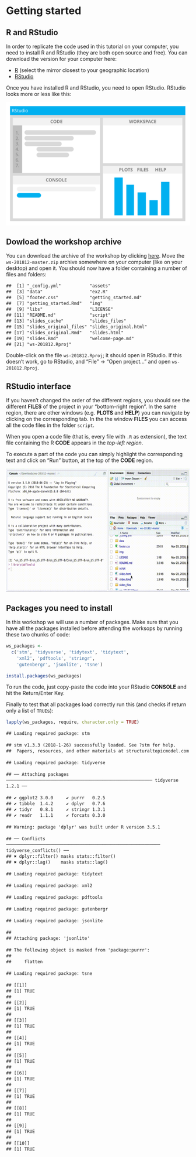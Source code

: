 Getting started
================

## R and RStudio

In order to replicate the code used in this tutorial on your computer,
you need to install R and RStudio (they are both open source and free).
You can download the version for your computer here:

  - [R](https://cran.r-project.org/mirrors.html) (select the mirror
    closest to your geographic location)
  - [RStudio](https://www.rstudio.com/products/rstudio/#Desktop)

Once you have installed R and RStudio, you need to open RStudio. RStudio
looks more or less like this:

![RStudio](img/rstudio-ui.svg)

## Dowload the workshop archive

You can download the archive of the workshop by clicking
[here](https://github.com/Digital-Methods-Sydney/ws-201812/archive/master.zip).
Move the `ws-201812-master.zip` archive somewhere on your computer (like
on your desktop) and open it. You should now have a folder containing a
number of files and folders:

    ##  [1] "_config.yml"           "assets"               
    ##  [3] "data"                  "ex2.R"                
    ##  [5] "footer.css"            "getting_started.md"   
    ##  [7] "getting_started.Rmd"   "img"                  
    ##  [9] "libs"                  "LICENSE"              
    ## [11] "README.md"             "script"               
    ## [13] "slides_cache"          "slides_files"         
    ## [15] "slides_original_files" "slides_original.html" 
    ## [17] "slides_original.Rmd"   "slides.html"          
    ## [19] "slides.Rmd"            "welcome-page.md"      
    ## [21] "ws-201812.Rproj"

Double-click on the file `ws-201812.Rproj`; it should open in RStudio.
If this doesn’t work, go to RStudio, and “File” → “Open project…” and
open `ws-201812.Rproj`.

## RStudio interface

If you haven’t changed the order of the different regions, you should
see the different **FILES** of the project in your “bottom-right
region”. In the same region, there are other windows (e.g. **PLOTS**
and **HELP**) you can navigate by clicking on the corresponding tab. In
the the window **FILES** you can access all the code files in the folder
`script`.

When you open a code file (that is, every file with `.R` as extension),
the text file containing the R **CODE** appears in the *top-left
region*.

To execute a part of the code you can simply highlight the corresponding
text and click on “Run” button, at the top of the **CODE** region.

![RStudio](img/open-file-execute-line.gif)

## Packages you need to install

In this workshop we will use a number of packages. Make sure that you
have all the packages installed before attending the worksops by running
these two chunks of code:

``` r
ws_packages <- 
  c('stm', 'tidyverse', 'tidytext', 'tidytext',
    'xml2', 'pdftools', 'stringr',
    'gutenbergr', 'jsonlite', 'tsne')
```

``` r
install.packages(ws_packages)
```

To run the code, just copy-paste the code into your RStudio **CONSOLE**
and hit the Return/Enter Key.

Finally to test that all packages load correctly run this (and checks if
return only a list of `TRUE`s):

``` r
lapply(ws_packages, require, character.only = TRUE)
```

    ## Loading required package: stm

    ## stm v1.3.3 (2018-1-26) successfully loaded. See ?stm for help. 
    ##  Papers, resources, and other materials at structuraltopicmodel.com

    ## Loading required package: tidyverse

    ## ── Attaching packages ──────────────────────────────────────────────────────── tidyverse 1.2.1 ──

    ## ✔ ggplot2 3.0.0     ✔ purrr   0.2.5
    ## ✔ tibble  1.4.2     ✔ dplyr   0.7.6
    ## ✔ tidyr   0.8.1     ✔ stringr 1.3.1
    ## ✔ readr   1.1.1     ✔ forcats 0.3.0

    ## Warning: package 'dplyr' was built under R version 3.5.1

    ## ── Conflicts ─────────────────────────────────────────────────────────── tidyverse_conflicts() ──
    ## ✖ dplyr::filter() masks stats::filter()
    ## ✖ dplyr::lag()    masks stats::lag()

    ## Loading required package: tidytext

    ## Loading required package: xml2

    ## Loading required package: pdftools

    ## Loading required package: gutenbergr

    ## Loading required package: jsonlite

    ## 
    ## Attaching package: 'jsonlite'

    ## The following object is masked from 'package:purrr':
    ## 
    ##     flatten

    ## Loading required package: tsne

    ## [[1]]
    ## [1] TRUE
    ## 
    ## [[2]]
    ## [1] TRUE
    ## 
    ## [[3]]
    ## [1] TRUE
    ## 
    ## [[4]]
    ## [1] TRUE
    ## 
    ## [[5]]
    ## [1] TRUE
    ## 
    ## [[6]]
    ## [1] TRUE
    ## 
    ## [[7]]
    ## [1] TRUE
    ## 
    ## [[8]]
    ## [1] TRUE
    ## 
    ## [[9]]
    ## [1] TRUE
    ## 
    ## [[10]]
    ## [1] TRUE
